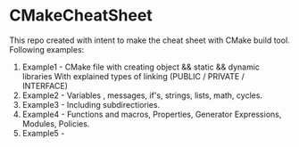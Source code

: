 # CMakeCheatSheet


This repo created with intent to make the cheat sheet with CMake build tool.
Following examples:

1) Example1 - CMake file with creating object && static && dynamic libraries
With explained types of linking (PUBLIC / PRIVATE / INTERFACE)
2) Example2 - Variables , messages, if's, strings, lists, math, cycles.
3) Example3 - Including subdirectiories.
4) Example4 - Functions and macros, Properties, Generator Expressions, Modules, Policies.
5) Example5 - 

